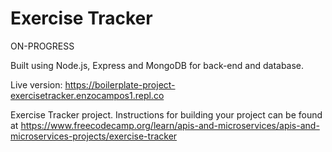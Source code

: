 # Exercise Tracker
ON-PROGRESS

Built using Node.js, Express and MongoDB for back-end and database.

Live version: https://boilerplate-project-exercisetracker.enzocampos1.repl.co

Exercise Tracker project. Instructions for building your project can be found at https://www.freecodecamp.org/learn/apis-and-microservices/apis-and-microservices-projects/exercise-tracker

